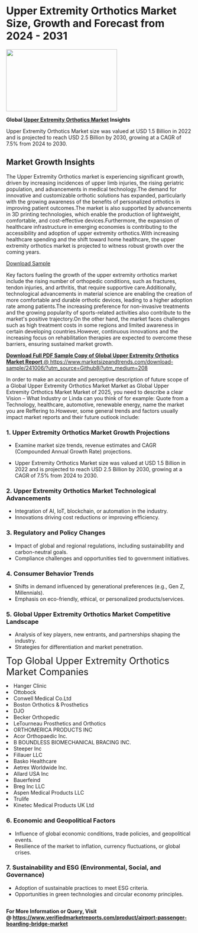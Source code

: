 <H1>Upper Extremity Orthotics Market Size, Growth and Forecast from 2024 - 2031</H1><img class="aligncenter size-medium wp-image-584254" src="https://thirdeyenews.in/wp-content/uploads/2024/09/Global-Market-Research-300x168.jpeg" alt="" width="300" height="168" /><p><strong>Global&nbsp;<a href="https://www.marketsizeandtrends.com/download-sample/241006/?utm_source=Github8j?utm_medium=208">Upper Extremity Orthotics Market</a> Insights</strong></p><p>Upper Extremity Orthotics Market size was valued at USD 1.5 Billion in 2022 and is projected to reach USD 2.5 Billion by 2030, growing at a CAGR of 7.5% from 2024 to 2030.</p><p><h2>Market Growth Insights</h2> <p>The Upper Extremity Orthotics market is experiencing significant growth, driven by increasing incidences of upper limb injuries, the rising geriatric population, and advancements in medical technology.The demand for innovative and customizable orthotic solutions has expanded, particularly with the growing awareness of the benefits of personalized orthotics in improving patient outcomes.The market is also supported by advancements in 3D printing technologies, which enable the production of lightweight, comfortable, and cost-effective devices.Furthermore, the expansion of healthcare infrastructure in emerging economies is contributing to the accessibility and adoption of upper extremity orthotics.With increasing healthcare spending and the shift toward home healthcare, the upper extremity orthotics market is projected to witness robust growth over the coming years.</p> <p><a href="#">Download Sample</a></p> <p>Key factors fueling the growth of the upper extremity orthotics market include the rising number of orthopedic conditions, such as fractures, tendon injuries, and arthritis, that require supportive care.Additionally, technological advancements in material science are enabling the creation of more comfortable and durable orthotic devices, leading to a higher adoption rate among patients.The increasing preference for non-invasive treatments and the growing popularity of sports-related activities also contribute to the market's positive trajectory.On the other hand, the market faces challenges such as high treatment costs in some regions and limited awareness in certain developing countries.However, continuous innovations and the increasing focus on rehabilitation therapies are expected to overcome these barriers, ensuring sustained market growth.</p> <p><a href="#"></p><p><span class=""><strong>Download Full PDF Sample Copy of Global Upper Extremity Orthotics Market Report</strong> @ <a href="https://www.marketsizeandtrends.com/download-sample/241006/?utm_source=Github8j?utm_medium=208" target="_blank">https://www.marketsizeandtrends.com/download-sample/241006/?utm_source=Github8j?utm_medium=208</a></span></p><p>In order to make an accurate and perceptive description of future scope of a Global&nbsp;Upper Extremity Orthotics Market Market as Global&nbsp;Upper Extremity Orthotics Market Market of 2025, you need to describe a clear Vision &ndash; What Industry or Linda can you think of for example: Quote from a Technology, healthcare, automotive, renewable energy, name the market you are Reffering to.However, some general trends and factors usually impact market reports and their future outlook include:</p><h3>1.&nbsp;<strong>Upper Extremity Orthotics Market Growth Projections</strong></h3><ul><li>Examine market size trends, revenue estimates and CAGR (Compounded Annual Growth Rate) projections.</li><li><p>Upper Extremity Orthotics Market size was valued at USD 1.5 Billion in 2022 and is projected to reach USD 2.5 Billion by 2030, growing at a CAGR of 7.5% from 2024 to 2030.</p></li></ul><h3>2.&nbsp;<strong>Upper Extremity Orthotics Market Technological Advancements</strong></h3><ul><li>Integration of AI, IoT, blockchain, or automation in the industry.</li><li>Innovations driving cost reductions or improving efficiency.</li></ul><h3>3.&nbsp;<strong>Regulatory and Policy Changes</strong></h3><ul><li>Impact of global and regional regulations, including sustainability and carbon-neutral goals.</li><li>Compliance challenges and opportunities tied to government initiatives.</li></ul><h3>4.&nbsp;<strong>Consumer Behavior Trends</strong></h3><ul><li>Shifts in demand influenced by generational preferences (e.g., Gen Z, Millennials).</li><li>Emphasis on eco-friendly, ethical, or personalized products/services.</li></ul><h3>5.&nbsp;<strong>Global Upper Extremity Orthotics Market Competitive Landscape</strong></h3><ul><li>Analysis of key players, new entrants, and partnerships shaping the industry.</li><li>Strategies for differentiation and market penetration.</li></ul><p data-pm-slice="1 1 []"><span style="color: inherit; font-family: inherit; font-size: 25px;">Top Global Upper Extremity Orthotics Market Companies</span></p><div class="" data-test-id=""><p><li>Hanger Clinic</li><li> Ottobock</li><li> Conwell Medical Co.Ltd</li><li> Boston Orthotics & Prosthetics</li><li> DJO</li><li> Becker Orthopedic</li><li> LeTourneau Prosthetics and Orthotics</li><li> ORTHOMERICA PRODUCTS INC</li><li> Acor Orthopaedic Inc.</li><li> B BOUNDLESS BIOMECHANICAL BRACING INC.</li><li> Steeper Inc</li><li> Fillauer LLC</li><li> Basko Healthcare</li><li> Aetrex Worldwide Inc.</li><li> Allard USA Inc</li><li> Bauerfeind</li><li> Breg Inc LLC</li><li> Aspen Medical Products LLC</li><li> Trulife</li><li> Kinetec Medical Products UK Ltd</li></p></div><h3>6.&nbsp;<strong>Economic and Geopolitical Factors</strong></h3><ul><li>Influence of global economic conditions, trade policies, and geopolitical events.</li><li>Resilience of the market to inflation, currency fluctuations, or global crises.</li></ul><h3>7.&nbsp;<strong>Sustainability and ESG (Environmental, Social, and Governance)</strong></h3><ul><li>Adoption of sustainable practices to meet ESG criteria.</li><li>Opportunities in green technologies and circular economy principles.</li></ul><h2><strong style="font-size: 14px;">For More Information or Query, Visit @&nbsp;</strong><a style="background-color: #ffffff; font-size: 14px;" href="https://www.marketsizeandtrends.com/report/upper-extremity-orthotics-market/" target="_blank">https://www.verifiedmarketreports.com/product/airport-passenger-boarding-bridge-market</a></h2>